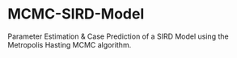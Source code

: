 # MCMC-SIRD-Model
Parameter Estimation &amp; Case Prediction of a SIRD Model using the Metropolis Hasting MCMC algorithm. 
